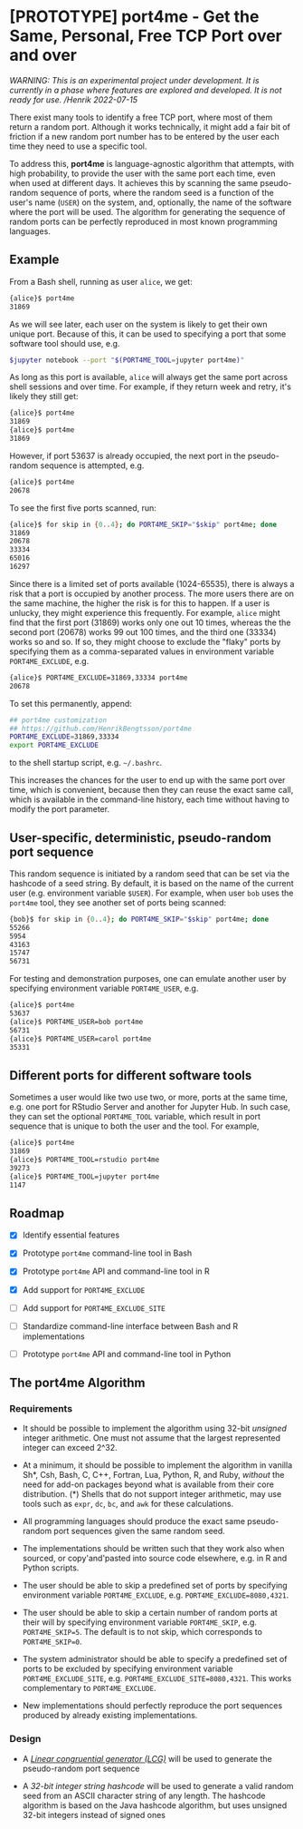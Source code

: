 # [PROTOTYPE] port4me - Get the Same, Personal, Free TCP Port over and over

_WARNING: This is an experimental project under development. It is currently in a phase where features are explored and developed.  It is not ready for use. /Henrik 2022-07-15_


There exist many tools to identify a free TCP port, where most of them return a random port.  Although it works technically, it might add a fair bit of friction if a new random port number has to be entered by the user each time they need to use a specific tool.

To address this, **port4me** is language-agnostic algorithm that attempts, with high probability, to provide the user with the same port each time, even when used at different days.  It achieves this by scanning the same pseudo-random sequence of ports, where the random seed is a function of the user's name (`USER`) on the system, and, optionally, the name of the software where the port will be used.  The algorithm for generating the sequence of random ports can be perfectly reproduced in most known programming languages.  


## Example

From a Bash shell, running as user `alice`, we get:

```sh
{alice}$ port4me
31869
```

As we will see later, each user on the system is likely to get their own unique port.  Because of this, it can be used to specifying a port that some software tool should use, e.g.

```sh
$jupyter notebook --port "$(PORT4ME_TOOL=jupyter port4me)"
```

As long as this port is available, `alice` will always get the same port across shell sessions and over time.  For example, if they return week and retry, it's likely they still get:

```sh
{alice}$ port4me
31869
{alice}$ port4me
31869
```

However, if port 53637 is already occupied, the next port in the pseudo-random sequence is attempted, e.g.

```sh
{alice}$ port4me
20678
```

To see the first five ports scanned, run:

```sh
{alice}$ for skip in {0..4}; do PORT4ME_SKIP="$skip" port4me; done
31869
20678
33334
65016
16297
```

Since there is a limited set of ports available (1024-65535), there is always a risk that a port is occupied by another process.  The more users there are on the same machine, the higher the risk is for this to happen.  If a user is unlucky, they might experience this frequently.  For example, `alice` might find that the first port (31869) works only one out 10 times, whereas the the second port (20678) works 99 out 100 times, and the third one (33334) works so and so.  If so, they might choose to exclude the "flaky" ports by specifying them as a comma-separated values in environment variable `PORT4ME_EXCLUDE`, e.g.

```sh
{alice}$ PORT4ME_EXCLUDE=31869,33334 port4me
20678
```


To set this permanently, append:

```sh
## port4me customization
## https://github.com/HenrikBengtsson/port4me
PORT4ME_EXCLUDE=31869,33334
export PORT4ME_EXCLUDE
```

to the shell startup script, e.g. `~/.bashrc`.

This increases the chances for the user to end up with the same port over time, which is convenient, because then they can reuse the exact same call, which is available in the command-line history, each time without having to modify the port parameter.


## User-specific, deterministic, pseudo-random port sequence

This random sequence is initiated by a random seed that can be set via the hashcode of a seed string.  By default, it is based on the name of the current user (e.g. environment variable `$USER`).  For example, when user `bob` uses the `port4me` tool, they see another set of ports being scanned:

```sh
{bob}$ for skip in {0..4}; do PORT4ME_SKIP="$skip" port4me; done
55266
5954
43163
15747
56731
```

For testing and demonstration purposes, one can emulate another user by specifying environment variable `PORT4ME_USER`, e.g.

```sh
{alice}$ port4me
53637
{alice}$ PORT4ME_USER=bob port4me
56731
{alice}$ PORT4ME_USER=carol port4me
35331
```

## Different ports for different software tools

Sometimes a user would like two use two, or more, ports at the same time, e.g. one port for RStudio Server and another for Jupyter Hub.  In such case, they can set the optional `PORT4ME_TOOL` variable, which result in port sequence that is unique to both the user and the tool.  For example,

```sh
{alice}$ port4me
31869
{alice}$ PORT4ME_TOOL=rstudio port4me
39273
{alice}$ PORT4ME_TOOL=jupyter port4me
1147
```



## Roadmap 

* [x] Identify essential features
* [x] Prototype `port4me` command-line tool in Bash
* [x] Prototype `port4me` API and command-line tool in R
* [x] Add support for `PORT4ME_EXCLUDE`
* [ ] Add support for `PORT4ME_EXCLUDE_SITE`
* [ ] Standardize command-line interface between Bash and R implementations
* [ ] Prototype `port4me` API and command-line tool in Python


## The port4me Algorithm

### Requirements

* It should be possible to implement the algorithm using 32-bit _unsigned_ integer arithmetic.  One must not assume that the largest represented integer can exceed 2^32.

* At a minimum, it should be possible to implement the algorithm in vanilla Sh\*, Csh, Bash, C, C++, Fortran, Lua, Python, R, and Ruby, _without_ the need for add-on packages beyond what is available from their core distribution. (*) Shells that do not support integer arithmetic, may use tools such as `expr`, `dc`, `bc`, and `awk` for these calculations.

* All programming languages should produce the exact same pseudo-random port sequences given the same random seed.

* The implementations should be written such that they work also when sourced, or copy'and'pasted into source code elsewhere, e.g. in R and Python scripts.

* The user should be able to skip a predefined set of ports by specifying environment variable `PORT4ME_EXCLUDE`, e.g. `PORT4ME_EXCLUDE=8080,4321`.

* The user should be able to skip a certain number of random ports at their will by specifying environment variable `PORT4ME_SKIP`, e.g. `PORT4ME_SKIP=5`.  The default is to not skip, which corresponds to `PORT4ME_SKIP=0`.

* The system administrator should be able to specify a predefined set of ports to be excluded by specifying environment variable `PORT4ME_EXCLUDE_SITE`, e.g. `PORT4ME_EXCLUDE_SITE=8080,4321`.  This works complementary to `PORT4ME_EXCLUDE`.

* New implementations should perfectly reproduce the port sequences produced by already existing implementations.


### Design

* A _[Linear congruential generator (LCG)](https://en.wikipedia.org/wiki/Linear_congruential_generator)_ will be used to generate the pseudo-random port sequence

* A _32-bit integer string hashcode_ will be used to generate a valid random seed from an ASCII character string of any length. The hashcode algorithm is based on the Java hashcode algorithm, but uses unsigned 32-bit integers instead of signed ones
